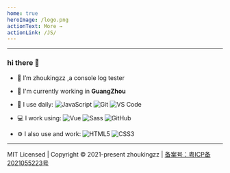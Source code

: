 ```yaml
---
home: true
heroImage: /logo.png
actionText: More →
actionLink: /JS/
---
```

---
### hi there 👋

- 🔭 I’m zhoukingzz ,a console log tester
- 🏢 I'm currently working in **GuangZhou**

- 🚀 I use daily:
  ![JavaScript](https://img.shields.io/badge/-JavaScript-black?style=plastic&logo=javascript)
  ![Git](https://img.shields.io/badge/-Git-black?style=plastic&logo=git)
  ![VS Code](https://img.shields.io/badge/-VS%20Code-007ACC?style=plastic&logo=visual-studio-code)

- 💻 I work using:
  ![Vue](https://img.shields.io/badge/-Vue-3b2e5a?style=plastic&logo=vue.js)
  ![Sass](https://img.shields.io/badge/-Sass-3b2e5a?style=plastic&logo=Sass)
  ![GitHub](https://img.shields.io/badge/-GitHub-181717?style=plastic&logo=github)
  
- ⚙️ I also use and work:  ![HTML5](https://img.shields.io/badge/-HTML5-E34F26?style=plastic&logo=html5&logoColor=white)
  ![CSS3](https://img.shields.io/badge/-CSS3-1572B6?style=plastic&logo=css3)
---
MIT Licensed | Copyright © 2021-present zhoukingzz | <a href="https://beian.miit.gov.cn">备案号：粤ICP备2021055223号</a>

<!-- footer: MIT Licensed | Copyright © 2021-present zhoukingzz | 备案号：粤ICP备2021055223号 -->
<!-- MIT Licensed | Copyright © 2021-present zhoukingzz | [备案号：粤ICP备2021055223号](https://beian.miit.gov.cn) -->

<!--
**zhoukingzz/zhoukingzz** is a ✨ _special_ ✨ repository because its `README.md` (this file) appears on your GitHub profile.

Here are some ideas to get you started:

- 🔭 I’m currently working on ...
- 🌱 I’m currently learning ...
- 👯 I’m looking to collaborate on ...
- 🤔 I’m looking for help with ...
- 💬 Ask me about ...
- 📫 How to reach me: ...
- 😄 Pronouns: ...
- ⚡ Fun fact: ...
- 📒I'm recording at CSDN：
  ![CSDN](https://img.shields.io/badge/-csdn-green)
<a href="https://blog.csdn.net/jbj6568839z">![panel](https://github-readme-stats.vercel.app/api?username=hongxinzz)</a>
-->

